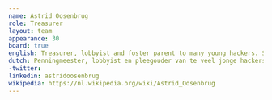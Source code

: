 ```yaml
---
name: Astrid Oosenbrug
role: Treasurer
layout: team
appearance: 30
board: true
english: Treasurer, lobbyist and foster parent to many young hackers. She started as sysadmin 20 years ago, but has mostly been politically active since, as Member of Parliament and in numerous NGOs. Her preferred channel is f2f.
dutch: Penningmeester, lobbyist en pleegouder van te veel jonge hackers. Ze startte 20 jaar geleden als systeembeheerder, maar is sindsdien voornamelijk politiek actief geweest and kamerlid en in verschillende NGOs.
-twitter:
linkedin: astridoosenbrug
wikipedia: https://nl.wikipedia.org/wiki/Astrid_Oosenbrug
---
```

